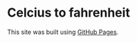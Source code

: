 # Celcius to fahrenheit


This site was built using [GitHub Pages](https://avenjd.github.io/celcius-to-fahrenheit/).

